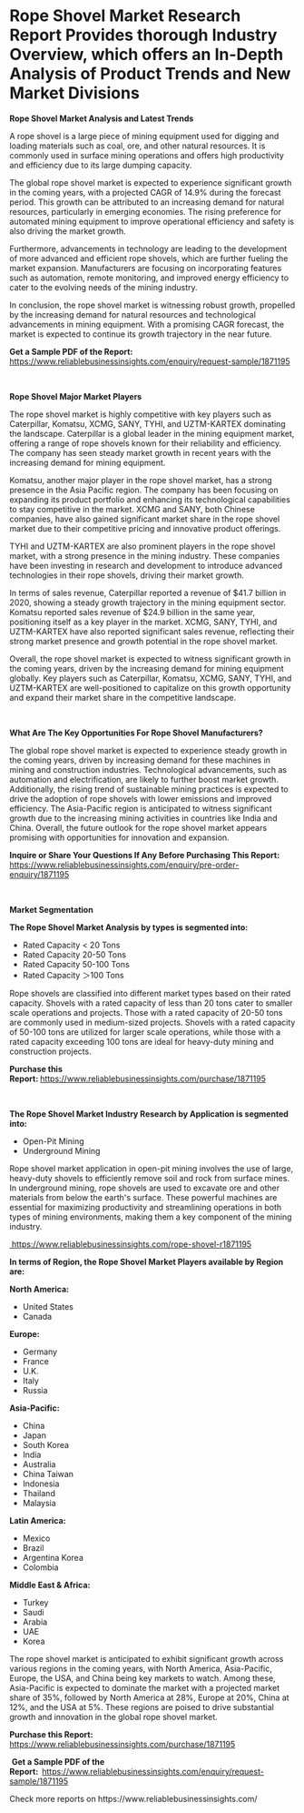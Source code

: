 <p><h1>Rope Shovel Market Research Report Provides thorough Industry Overview, which offers an In-Depth Analysis of Product Trends and New Market Divisions</h1></p><p><strong>Rope Shovel Market Analysis and Latest Trends</strong></p>
<p><p>A rope shovel is a large piece of mining equipment used for digging and loading materials such as coal, ore, and other natural resources. It is commonly used in surface mining operations and offers high productivity and efficiency due to its large dumping capacity.</p><p>The global rope shovel market is expected to experience significant growth in the coming years, with a projected CAGR of 14.9% during the forecast period. This growth can be attributed to an increasing demand for natural resources, particularly in emerging economies. The rising preference for automated mining equipment to improve operational efficiency and safety is also driving the market growth.</p><p>Furthermore, advancements in technology are leading to the development of more advanced and efficient rope shovels, which are further fueling the market expansion. Manufacturers are focusing on incorporating features such as automation, remote monitoring, and improved energy efficiency to cater to the evolving needs of the mining industry.</p><p>In conclusion, the rope shovel market is witnessing robust growth, propelled by the increasing demand for natural resources and technological advancements in mining equipment. With a promising CAGR forecast, the market is expected to continue its growth trajectory in the near future.</p></p>
<p><strong>Get a Sample PDF of the Report:&nbsp;</strong> <a href="https://www.reliablebusinessinsights.com/enquiry/request-sample/1871195">https://www.reliablebusinessinsights.com/enquiry/request-sample/1871195</a></p>
<p>&nbsp;</p>
<p><strong>Rope Shovel Major Market Players</strong></p>
<p><p>The rope shovel market is highly competitive with key players such as Caterpillar, Komatsu, XCMG, SANY, TYHI, and UZTM-KARTEX dominating the landscape. Caterpillar is a global leader in the mining equipment market, offering a range of rope shovels known for their reliability and efficiency. The company has seen steady market growth in recent years with the increasing demand for mining equipment.</p><p>Komatsu, another major player in the rope shovel market, has a strong presence in the Asia Pacific region. The company has been focusing on expanding its product portfolio and enhancing its technological capabilities to stay competitive in the market. XCMG and SANY, both Chinese companies, have also gained significant market share in the rope shovel market due to their competitive pricing and innovative product offerings.</p><p>TYHI and UZTM-KARTEX are also prominent players in the rope shovel market, with a strong presence in the mining industry. These companies have been investing in research and development to introduce advanced technologies in their rope shovels, driving their market growth.</p><p>In terms of sales revenue, Caterpillar reported a revenue of $41.7 billion in 2020, showing a steady growth trajectory in the mining equipment sector. Komatsu reported sales revenue of $24.9 billion in the same year, positioning itself as a key player in the market. XCMG, SANY, TYHI, and UZTM-KARTEX have also reported significant sales revenue, reflecting their strong market presence and growth potential in the rope shovel market.</p><p>Overall, the rope shovel market is expected to witness significant growth in the coming years, driven by the increasing demand for mining equipment globally. Key players such as Caterpillar, Komatsu, XCMG, SANY, TYHI, and UZTM-KARTEX are well-positioned to capitalize on this growth opportunity and expand their market share in the competitive landscape.</p></p>
<p>&nbsp;</p>
<p><strong>What Are The Key Opportunities For Rope Shovel Manufacturers?</strong></p>
<p><p>The global rope shovel market is expected to experience steady growth in the coming years, driven by increasing demand for these machines in mining and construction industries. Technological advancements, such as automation and electrification, are likely to further boost market growth. Additionally, the rising trend of sustainable mining practices is expected to drive the adoption of rope shovels with lower emissions and improved efficiency. The Asia-Pacific region is anticipated to witness significant growth due to the increasing mining activities in countries like India and China. Overall, the future outlook for the rope shovel market appears promising with opportunities for innovation and expansion.</p></p>
<p><strong>Inquire or Share Your Questions If Any Before Purchasing This Report:</strong> <a href="https://www.reliablebusinessinsights.com/enquiry/pre-order-enquiry/1871195">https://www.reliablebusinessinsights.com/enquiry/pre-order-enquiry/1871195</a></p>
<p>&nbsp;</p>
<p><strong>Market Segmentation</strong></p>
<p><strong>The Rope Shovel Market Analysis by types is segmented into:</strong></p>
<p><ul><li>Rated Capacity < 20 Tons</li><li>Rated Capacity 20-50 Tons</li><li>Rated Capacity 50-100 Tons</li><li>Rated Capacity ＞100 Tons</li></ul></p>
<p><p>Rope shovels are classified into different market types based on their rated capacity. Shovels with a rated capacity of less than 20 tons cater to smaller scale operations and projects. Those with a rated capacity of 20-50 tons are commonly used in medium-sized projects. Shovels with a rated capacity of 50-100 tons are utilized for larger scale operations, while those with a rated capacity exceeding 100 tons are ideal for heavy-duty mining and construction projects.</p></p>
<p><strong>Purchase this Report:&nbsp;</strong><a href="https://www.reliablebusinessinsights.com/purchase/1871195">https://www.reliablebusinessinsights.com/purchase/1871195</a></p>
<p>&nbsp;</p>
<p><strong>The Rope Shovel Market Industry Research by Application is segmented into:</strong></p>
<p><ul><li>Open-Pit Mining</li><li>Underground Mining</li></ul></p>
<p><p>Rope shovel market application in open-pit mining involves the use of large, heavy-duty shovels to efficiently remove soil and rock from surface mines. In underground mining, rope shovels are used to excavate ore and other materials from below the earth's surface. These powerful machines are essential for maximizing productivity and streamlining operations in both types of mining environments, making them a key component of the mining industry.</p></p>
<p><a href="https://www.reliablebusinessinsights.com/rope-shovel-r1871195">&nbsp;https://www.reliablebusinessinsights.com/rope-shovel-r1871195</a></p>
<p><strong>In terms of Region, the Rope Shovel Market Players available by Region are:</strong></p>
<p>
    <p> <strong> North America: </strong>
        <ul>
            <li>United States</li>
            <li>Canada</li>
        </ul>
        </p> 
    <p> <strong> Europe: </strong>
        <ul>
            <li>Germany</li>
            <li>France</li>
            <li>U.K.</li>
            <li>Italy</li>
            <li>Russia</li>
        </ul>
        </p> 
    <p> <strong> Asia-Pacific: </strong>
        <ul>
            <li>China</li>
            <li>Japan</li>
            <li>South Korea</li>
            <li>India</li>
            <li>Australia</li>
            <li>China Taiwan</li>
            <li>Indonesia</li>
            <li>Thailand</li>
            <li>Malaysia</li>
        </ul>
        </p> 
    <p> <strong> Latin America: </strong>
        <ul>
            <li>Mexico</li>
            <li>Brazil</li>
            <li>Argentina Korea</li>
            <li>Colombia</li>
        </ul>
        </p> 
    <p> <strong> Middle East & Africa: </strong>
        <ul>
            <li>Turkey</li>
            <li>Saudi</li>
            <li>Arabia</li>
            <li>UAE</li>
            <li>Korea</li>
        </ul>
    </p>
    </p>
<p><p>The rope shovel market is anticipated to exhibit significant growth across various regions in the coming years, with North America, Asia-Pacific, Europe, the USA, and China being key markets to watch. Among these, Asia-Pacific is expected to dominate the market with a projected market share of 35%, followed by North America at 28%, Europe at 20%, China at 12%, and the USA at 5%. These regions are poised to drive substantial growth and innovation in the global rope shovel market.</p></p>
<p><strong>Purchase this Report: </strong><a href="https://www.reliablebusinessinsights.com/purchase/1871195">https://www.reliablebusinessinsights.com/purchase/1871195</a></p>
<p>&nbsp;<strong>Get a Sample PDF of the Report:&nbsp;&nbsp;</strong><a href="https://www.reliablebusinessinsights.com/enquiry/request-sample/1871195">https://www.reliablebusinessinsights.com/enquiry/request-sample/1871195</a></p>
<p><strong></strong></p>
<p>Check more reports on https://www.reliablebusinessinsights.com/</p>